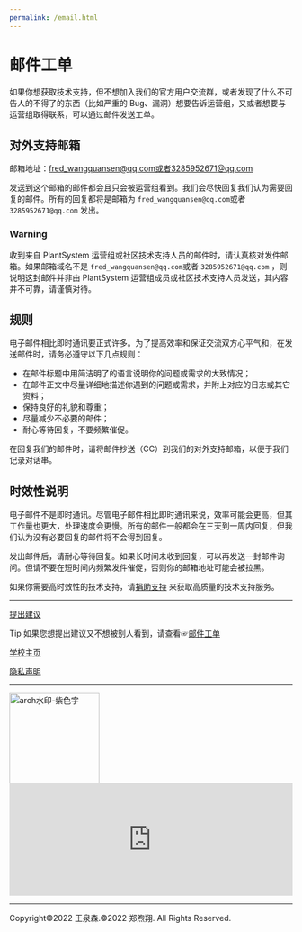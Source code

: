 ```yaml
---
permalink: /email.html
---
```

# 邮件工单

如果你想获取技术支持，但不想加入我们的官方用户交流群，或者发现了什么不可告人的不得了的东西（比如严重的 Bug、漏洞）想要告诉运营组，又或者想要与运营组取得联系，可以通过邮件发送工单。

## 对外支持邮箱

邮箱地址：[fred_wangquansen@qq.com或者3285952671@qq.com](mailto:3285952671@qq.com)

发送到这个邮箱的邮件都会且只会被运营组看到。我们会尽快回复我们认为需要回复的邮件。所有的回复都将是邮箱为 `fred_wangquansen@qq.com`或者 `3285952671@qq.com` 发出。

### Warning
收到来自 PlantSystem 运营组或社区技术支持人员的邮件时，请认真核对发件邮箱。如果邮箱域名不是 `fred_wangquansen@qq.com`或者 `3285952671@qq.com` ，则说明这封邮件并非由 PlantSystem 运营组成员或社区技术支持人员发送，其内容并不可靠，请谨慎对待。

## 规则

电子邮件相比即时通讯要正式许多。为了提高效率和保证交流双方心平气和，在发送邮件时，请务必遵守以下几点规则：

- 在邮件标题中用简洁明了的语言说明你的问题或需求的大致情况；
- 在邮件正文中尽量详细地描述你遇到的问题或需求，并附上对应的日志或其它资料；
- 保持良好的礼貌和尊重；
- 尽量减少不必要的邮件；
- 耐心等待回复，不要频繁催促。

在回复我们的邮件时，请将邮件抄送（CC）到我们的对外支持邮箱，以便于我们记录对话串。

## 时效性说明

电子邮件不是即时通讯。尽管电子邮件相比即时通讯来说，效率可能会更高，但其工作量也更大，处理速度会更慢。所有的邮件一般都会在三天到一周内回复，但我们认为没有必要回复的邮件将不会得到回复。

发出邮件后，请耐心等待回复。如果长时间未收到回复，可以再发送一封邮件询问。但请不要在短时间内频繁发件催促，否则你的邮箱地址可能会被拉黑。

如果你需要高时效性的技术支持，请[捐助支持](https://afdian.net/@FredW) 来获取高质量的技术支持服务。

***
[提出建议](https://support.qq.com/product/387213)

Tip 如果您想提出建议又不想被别人看到，请查看☞[邮件工单](/email.html)

[学校主页](http://www.njbx.com/)

[隐私声明](/PrivacyStatement.html)

***
<img width="160" alt="arch水印-紫色字" src="https://user-images.githubusercontent.com/91039316/166202842-59b79d17-086f-408d-8634-b779db164080.png">

<iframe id="afdian_leaflet_FredW" src="https://afdian.net/leaflet?slug=FredW" width="100%" scrolling="no" height="200" frameborder="0"></iframe><script>document.body.clientWidth< 700 ? document.getElementById("afdian_leaflet_FredW").width = "100%" : document.getElementById("afdian_leaflet_FredW").width = "640"</script>
  
***
Copyright©2022 王泉森.©2022 郑煦翔. All Rights Reserved.
